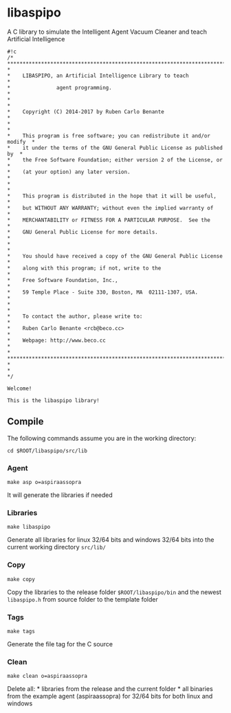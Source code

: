# libaspipo

A C library to simulate the Intelligent Agent Vacuum Cleaner and teach Artificial Intelligence

```
#!c
/* *********************************************************************** *
*    LIBASPIPO, an Artificial Intelligence Library to teach                *
*               agent programming.                                         *
*                                                                          *
*    Copyright (C) 2014-2017 by Ruben Carlo Benante                        *
*                                                                          *
*    This program is free software; you can redistribute it and/or modify  *
*    it under the terms of the GNU General Public License as published by  *
*    the Free Software Foundation; either version 2 of the License, or     *
*    (at your option) any later version.                                   *
*                                                                          *
*    This program is distributed in the hope that it will be useful,       *
*    but WITHOUT ANY WARRANTY; without even the implied warranty of        *
*    MERCHANTABILITY or FITNESS FOR A PARTICULAR PURPOSE.  See the         *
*    GNU General Public License for more details.                          *
*                                                                          *
*    You should have received a copy of the GNU General Public License     *
*    along with this program; if not, write to the                         *
*    Free Software Foundation, Inc.,                                       *
*    59 Temple Place - Suite 330, Boston, MA  02111-1307, USA.             *
*                                                                          *
*    To contact the author, please write to:                               *
*    Ruben Carlo Benante <rcb@beco.cc>                                     *
*    Webpage: http://www.beco.cc                                           *
* ************************************************************************ *
* 
*/

Welcome!

This is the libaspipo library!

```

## Compile

The following commands assume you are in the working directory:

```
cd $ROOT/libaspipo/src/lib
```

### Agent

```
make asp o=aspiraassopra
```

It will generate the libraries if needed

### Libraries

```
make libaspipo 
```

Generate all libraries for linux 32/64 bits and windows 32/64 bits into the current working directory `src/lib/`

### Copy

```
make copy
```

Copy the libraries to the release folder `$ROOT/libaspipo/bin` and the newest `libaspipo.h` from source folder to the template folder

### Tags

```
make tags 
```

Generate the file tag for the C source

### Clean

```
make clean o=aspiraassopra
```

Delete all:
    * libraries from the release and the current folder
    * all binaries from the example agent (aspiraassopra) for 32/64 bits for both linux and windows



